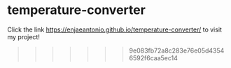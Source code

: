 # temperature-converter

Click the link https://enjaeantonio.github.io/temperature-converter/ to visit my project!
>>>>>>> 9e083fb72a8c283e76e05d43546592f6caa5ec14
